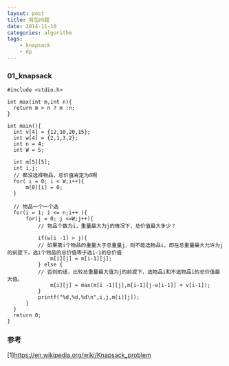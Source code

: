 ```yaml
---
layout: post
title: 背包问题
date: 2014-11-10
categories: algorithm
tags:
    - knapsack
    - dp
---
```


### 01_knapsack

    #include <stdio.h>

    int max(int m,int n){
      return m > n ? m :n;
    }

    int main(){
      int v[4] = {12,10,20,15};
      int w[4] = {2,1,3,2};
      int n = 4;
      int W = 5;

      int m[5][5];
      int i,j;
      // 都没选择物品，总价值肯定为0啊
      for( i = 0; i < W;i++){
          m[0][i] = 0;
      }

      // 物品一个一个选
      for(i = 1; i <= n;i++ ){
          for(j = 0; j <=W;j++){
              // 物品个数为i，重量最大为j的情况下，总价值最大多少？

              if(w[i -1] > j){
              // 如果第i个物品的重量大于总重量j，则不能选物品i，即在总重量最大允许为j的前提下，选i个物品的总价值等于选i-1的总价值
                  m[i][j] = m[i-1][j];
              } else {
              // 否则的话，比较总重量最大值为j的前提下，选物品i和不选物品i的总价值最大值。
                  m[i][j] = max(m[i -1][j],m[i-1][j-w[i-1]] + v[i-1]);
              }
              printf("%d,%d,%d\n",i,j,m[i][j]);
          }
      }
      return 0;
    }

### 参考

[1]<https://en.wikipedia.org/wiki/Knapsack_problem>
